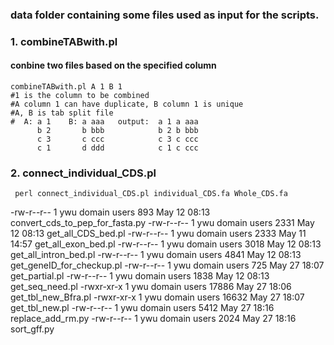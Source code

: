 ### data folder containing some files used as input for the scripts.

### 1. combineTABwith.pl 
#### conbine two files based on the specified column
```
combineTABwith.pl A 1 B 1
#1 is the column to be combined
#A column 1 can have duplicate, B column 1 is unique
#A, B is tab split file
#  A: a 1    B: a aaa   output:  a 1 a aaa
      b 2       b bbb            b 2 b bbb
      c 3       c ccc            c 3 c ccc
      c 1       d ddd            c 1 c ccc
```

### 2. connect_individual_CDS.pl
```
 perl connect_individual_CDS.pl individual_CDS.fa Whole_CDS.fa
```
-rw-r--r-- 1 ywu domain users   893 May 12 08:13 convert_cds_to_pep_for_fasta.py
-rw-r--r-- 1 ywu domain users  2331 May 12 08:13 get_all_CDS_bed.pl
-rw-r--r-- 1 ywu domain users  2333 May 11 14:57 get_all_exon_bed.pl
-rw-r--r-- 1 ywu domain users  3018 May 12 08:13 get_all_intron_bed.pl
-rw-r--r-- 1 ywu domain users  4841 May 12 08:13 get_geneID_for_checkup.pl
-rw-r--r-- 1 ywu domain users   725 May 27 18:07 get_partial.pl
-rw-r--r-- 1 ywu domain users  1838 May 12 08:13 get_seq_need.pl
-rwxr-xr-x 1 ywu domain users 17886 May 27 18:06 get_tbl_new_Bfra.pl
-rwxr-xr-x 1 ywu domain users 16632 May 27 18:07 get_tbl_new.pl
-rw-r--r-- 1 ywu domain users  5412 May 27 18:16 replace_add_rm.py
-rw-r--r-- 1 ywu domain users  2024 May 27 18:16 sort_gff.py
